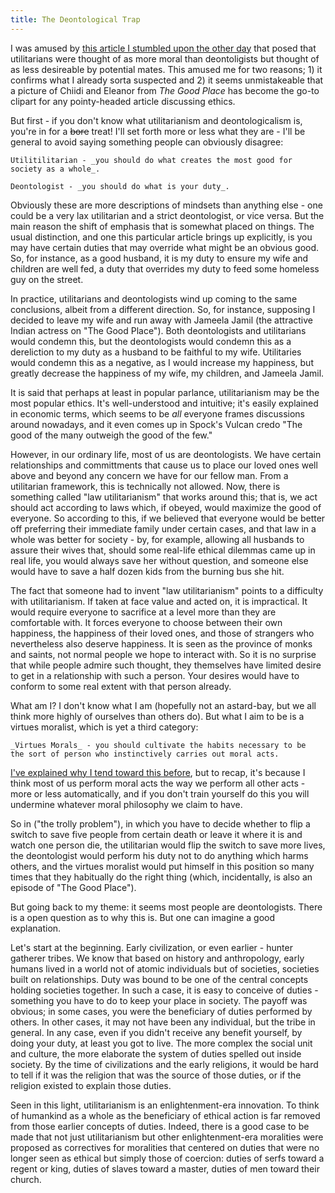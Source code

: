 ```yaml
---
title: The Deontological Trap
---
```


I was amused by [this article I stumbled upon the other day]( ) that
posed that utilitarians were thought of as more moral than
deontoligists but thought of as less desireable by potential
mates. This amused me for two reasons; 1) it confirms what I already
sorta suspected and 2) it seems unmistakeable that a picture of
Chiidi and Eleanor from _The Good Place_ has become the go-to clipart
for any pointy-headed article discussing ethics.

But first - if you don't know what utilitarianism and deontologicalism
is, you're in for a ~~bore~~ treat! I'll set forth more or less what
they are - I'll be general to avoid saying something people can
obviously disagree:

    Utilitilitarian - _you should do what creates the most good for
    society as a whole_.

    Deontologist - _you should do what is your duty_.

Obviously these are more descriptions of mindsets than anything else -
one could be a very lax utilitarian and a strict deontologist, or vice
versa. But the main reason the shift of emphasis that is somewhat
placed on things. The usual distinction, and one this particular
article brings up explicitly, is you may have certain duties that may
override what might be an obvious good. So, for instance, as a good
husband, it is my duty to ensure my wife and children are well fed, a
duty that overrides my duty to feed some homeless guy on the street.

In practice, utilitarians and deontologists wind up coming to the same
conclusions, albeit from a different direction. So, for instance,
supposing I decided to leave my wife and run away with Jameela Jamil
(the attractive Indian actress on "The Good Place"). Both
deontologists and utilitarians would condemn this, but the
deontologists would condemn this as a dereliction to my duty as a
husband to be faithful to my wife. Utilitaries would condemn this as a
negative, as I would increase my happiness, but greatly decrease the
happiness of my wife, my children, and Jameela Jamil.

It is said that perhaps at least in popular parlance, utilitarianism
may be the most popular ethics. It's well-understood and intuitive;
it's easily explained in economic terms, which seems to be _all_
everyone frames discussions around nowadays, and it even comes up in
Spock's Vulcan credo "The good of the many outweigh the good of the
few."

However, in our ordinary life, most of us are deontologists. We have
certain relationships and committments that cause us to place our
loved ones well above and beyond any concern we have for our fellow
man. From a utilitarian framework, this is technically not
allowed. Now, there is something called "law utilitarianism" that
works around this; that is, we act should act according to laws which,
if obeyed, would maximize the good of everyone. So according to this,
if we believed that everyone would be better off preferring their
immediate family under certain cases, and that law in a whole was
better for society - by, for example, allowing all husbands to assure
their wives that, should some real-life ethical dilemmas came up in
real life, you would always save her without question, and someone
else would have to save a half dozen kids from the burning bus she
hit.

The fact that someone had to invent "law utilitarianism" points to a
difficulty with utilitarianism. If taken at face value and acted on,
it is impractical. It would require everyone to sacrifice at a level
more than they are comfortable with. It forces everyone to choose
between their own happiness, the happiness of their loved ones, and
those of strangers who nevertheless also deserve happiness. It is seen
as the province of monks and saints, not normal people we hope to
interact with. So it is no surprise that while people admire such
thought, they themselves have limited desire to get in a relationship
with such a person. Your desires would have to conform to some real
extent with that person already.

What am I? I don't know what I am (hopefully not an astard-bay, but we
all think more highly of ourselves than others do). But what I aim to
be is a virtues moralist, which is yet a third category:

    _Virtues Morals_ - you should cultivate the habits necessary to be
    the sort of person who instinctively carries out moral acts.

[I've explained why I tend toward this before](virtues), but to recap,
it's because I think most of us perform moral acts the way we perform
all other acts - more or less automatically, and if you don't train
yourself do this you will undermine whatever moral philosophy we claim
to have.

So in ("the trolly problem"), in which you have to decide whether to
flip a switch to save five people from certain death or leave it where
it is and watch one person die, the utilitarian would flip the switch
to save more lives, the deontologist would perform his duty not to do
anything which harms others, and the virtues moralist would put
himself in this position so many times that they habitually do the
right thing (which, incidentally, is also an episode of "The Good Place").

But going back to my theme: it seems most people are
deontologists. There is a open question as to why this is. But one can
imagine a good explanation.

Let's start at the beginning. Early civilization, or even earlier -
hunter gatherer tribes. We know that based on history and
anthropology, early humans lived in a world not of atomic individuals
but of societies, societies built on relationships. Duty was bound to
be one of the central concepts holding societies together. In such a
case, it is easy to conceive of duties - something you have to do to
keep your place in society. The payoff was obvious; in some cases, you
were the beneficiary of duties performed by others. In other cases, it
may not have been any individual, but the tribe in general. In any
case, even if you didn't receive any benefit yourself, by doing your
duty, at least you got to live. The more complex the social unit and
culture, the more elaborate the system of duties spelled out inside
society. By the time of civilizations and the early religions, it
would be hard to tell if it was the religion that was the source of
those duties, or if the religion existed to explain those duties.

Seen in this light, utilitarianism is an enlightenment-era
innovation. To think of humankind as a whole as the beneficiary of
ethical action is far removed from those earlier concepts of
duties. Indeed, there is a good case to be made that not just
utilitarianism but other enlightenment-era moralities were proposed as
correctives for moralities that centered on duties that were no longer
seen as ethical but simply those of coercion: duties of serfs toward a
regent or king, duties of slaves toward a master, duties of men toward
their church.

